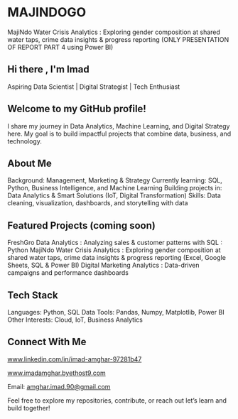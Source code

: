 # MAJINDOGO
MajiNdo Water Crisis Analytics : Exploring gender composition at shared water taps, crime data insights &amp; progress reporting (ONLY PRESENTATION OF REPORT PART 4 using Power BI)

## Hi there , I'm Imad
Aspiring Data Scientist | Digital Strategist | Tech Enthusiast

## Welcome to my GitHub profile!
I share my journey in Data Analytics, Machine Learning, and Digital Strategy here.
My goal is to build impactful projects that combine data, business, and technology.

## About Me
Background: Management, Marketing & Strategy
Currently learning: SQL, Python, Business Intelligence, and Machine Learning
Building projects in: Data Analytics & Smart Solutions (IoT, Digital Transformation)
Skills: Data cleaning, visualization, dashboards, and storytelling with data
## Featured Projects (coming soon)
FreshGro Data Analytics : Analyzing sales & customer patterns with SQL : Python
MajiNdo Water Crisis Analytics : Exploring gender composition at shared water taps, crime data insights & progress reporting (Excel, Google Sheets, SQL & Power BI)
Digital Marketing Analytics : Data-driven campaigns and performance dashboards
## Tech Stack
Languages: Python, SQL
Data Tools: Pandas, Numpy, Matplotlib, Power BI
Other Interests: Cloud, IoT, Business Analytics
## Connect With Me
www.linkedin.com/in/imad-amghar-97281b47

www.imadamghar.byethost9.com

Email: amghar.imad.90@gmail.com

Feel free to explore my repositories, contribute, or reach out let’s learn and build together!
